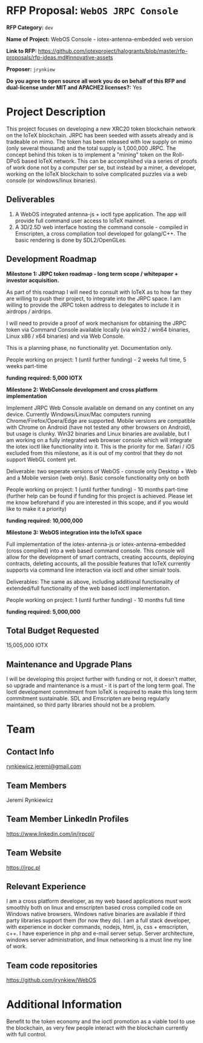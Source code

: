 # RFP Proposal: `WebOS JRPC Console`

**RFP Category:** `dev`

**Name of Project:** WebOS Console - iotex-antenna-embedded web version

**Link to RFP:** https://github.com/iotexproject/halogrants/blob/master/rfp-proposals/rfp-ideas.md#innovative-assets

**Proposer:** `jrynkiew`

**Do you agree to open source all work you do on behalf of this RFP and dual-license under MIT and APACHE2 licenses?:** Yes

# Project Description

This project focuses on developing a new XRC20 token blockchain network on the IoTeX blockchain. JRPC has been seeded with assets already and is tradeable on mimo. The token has been released with low supply on mimo (only several thousand) and the total supply is 1,000,000 JRPC. The concept behind this token is to implement a "mining" token on the Roll-DPoS based IoTeX network. This can be accomplished via a series of proofs of work done not by a computer per se, but instead by a miner, a developer, working on the IoTeX blockchain to solve complicated puzzles via a web console (or windows/linux binaries).

## Deliverables

1. A WebOS integrated antenna-js + ioctl type application. The app will provide full command user access to IoTeX mainnet.
2. A 3D/2.5D web interface hosting the command console - compiled in Emscripten, a cross compliation tool developed for golang/C++. The basic rendering is done by SDL2/OpenGLes.

## Development Roadmap

**Milestone 1: JRPC token roadmap - long term scope / whitepaper + investor acquisition.**

As part of this roadmap I will need to consult with IoTeX as to how far they are willing to push their project, to integrate into the JRPC space. I am willing to provide the JRPC token address to delegates to include it in airdrops / airdrips.

I will need to provide a proof of work mechanism for obtaining the JRPC token via Command Console available locally (via win32 / win64 binaries, Linux x86 / x64 binaries) and via Web Console.

This is a planning phase, no functionality yet. Documentation only.

People working on project: 1 (until further funding) - 2 weeks full time, 5 weeks part-time

**funding required: 5,000 IOTX**


**Milestone 2: WebConsole development and cross platform implementation** 

Implement JRPC Web Console available on demand on any continet on any device. Currently Windows/Linux/Mac computers running Chrome/Firefox/Opera/Edge are supported. Mobile versions are compatible with Chrome on Android (have not tested any other browsers on Android), but usage is clunky. Win32 binaries and Linux binaries are available, but I am working on a fully integrated web browser console which will integrate the iotex ioctl like functionality into it. This is the priority for me. Safari / iOS excluded from this milestone, as it is out of my control that they do not support WebGL content yet.

Deliverable: two seperate versions of WebOS - console only Desktop + Web and a Mobile version (web only). Basic console  functionality only on both

People working on project: 1 (until further funding) - 10 months part-time (further help can be found if funding for this project is achieved. Please let me know beforehand if you are interested in this scope, and if you would like to make it a priority)

**funding required: 10,000,000**


**Milestone 3: WebOS integration into the IoTeX space**

Full implementation of the iotex-antenna-js or iotex-antenna-embedded (cross compiled) into a web based command console. This console will allow for the development of smart contracts, creating accounts, deploying contracts, deleting accounts, all the possible features that IoTeX currently supports via command line interaction via ioctl and other simialr tools.

Deliverables: The same as above, including additional functionality of extended/full functionality of the web based ioctl implementation.

People working on project: 1 (until further funding) - 10 months full time

**funding required: 5,000,000**


## Total Budget Requested

15,005,000 IOTX

## Maintenance and Upgrade Plans

I will be developing this project further with funding or not, it doesn't matter, so upgrade and maintenance is a must - it is part of the long term goal. The Ioctl development commitment from IoTeX is required to make this long term commitment sustainable. SDL and Emscripten are being regularly maintained, so third party libraries should not be a problem.

# Team

## Contact Info

rynkiewicz.jeremi@gmail.com

## Team Members

Jeremi Rynkiewicz

## Team Member LinkedIn Profiles

https://www.linkedin.com/in/jrpcpl/

## Team Website

https://jrpc.pl

## Relevant Experience

I am a cross platform developer, as my web based applications must work smoothly both on linux and emscripten based cross compiled code on Windows native browsers. Windows native binaries are available if third party libraries support them (for now they do). I am a full stack developer, with experience in docker commands, nodejs, html, js, css + emscripten, c++.
I have experience in php and e-mail server setup. Server architecture, windows server administration, and linux networking is a must line my line of work.

## Team code repositories

https://github.com/jrynkiew/WebOS

# Additional Information

Benefit to the token economy and the ioctl promotion as a viable tool to use the blockchain, as very few people interact with the blockchain currently with full control.
